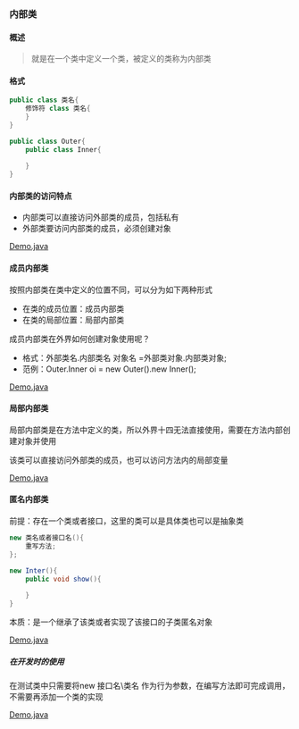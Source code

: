 ### 内部类

#### 概述

> 就是在一个类中定义一个类，被定义的类称为内部类

#### 格式

```java
public class 类名{
    修饰符 class 类名{
    }
}
```

```java
public class Outer{
    public class Inner{
    
    }
}
```

#### 内部类的访问特点

- 内部类可以直接访问外部类的成员，包括私有
- 外部类要访问内部类的成员，必须创建对象

[Demo.java](/./code/Outer01/Outer.java)

#### 成员内部类

按照内部类在类中定义的位置不同，可以分为如下两种形式

- 在类的成员位置：成员内部类
- 在类的局部位置：局部内部类

成员内部类在外界如何创建对象使用呢？

- 格式：外部类名.内部类名 对象名 =外部类对象.内部类对象;
- 范例：Outer.Inner oi = new Outer().new Inner();

[Demo.java](/./code/Outer02/InnerDemo.java)

#### 局部内部类

局部内部类是在方法中定义的类，所以外界十四无法直接使用，需要在方法内部创建对象并使用

该类可以直接访问外部类的成员，也可以访问方法内的局部变量

[Demo.java](/./code/Outer03/OuterDemo.java)

#### 匿名内部类

前提：存在一个类或者接口，这里的类可以是具体类也可以是抽象类

```java
new 类名或者接口名(){
    重写方法;
};
```

```java
new Inter(){
    public void show(){
        
    }
}
```

<p>本质：是一个继承了该类或者实现了该接口的子类匿名对象</p>

[Demo.java](/./code/NiminClass/OuterDemo.java)

##### 在开发时的使用

在测试类中只需要将new 接口名\类名 作为行为参数，在编写方法即可完成调用，不需要再添加一个类的实现

[Demo.java](/./code/NiminClass02/JumppingOperator.java)
